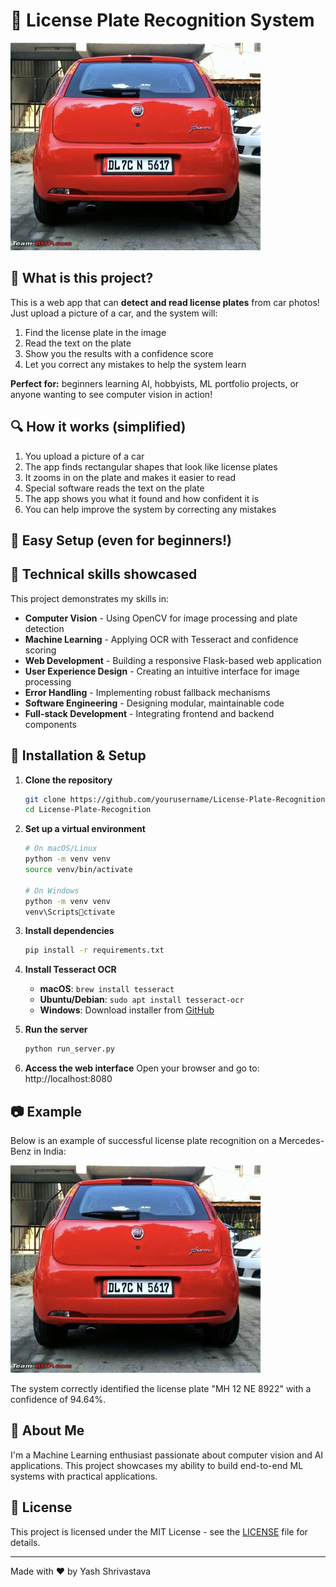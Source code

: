 # 🚗 License Plate Recognition System

![License Plate Demo](docs/license_plate_demo.jpg)

## 👋 What is this project?

This is a web app that can **detect and read license plates** from car photos! Just upload a picture of a car, and the system will:

1. Find the license plate in the image
2. Read the text on the plate
3. Show you the results with a confidence score
4. Let you correct any mistakes to help the system learn

**Perfect for:** beginners learning AI, hobbyists, ML portfolio projects, or anyone wanting to see computer vision in action!

## 🔍 How it works (simplified)

1. You upload a picture of a car
2. The app finds rectangular shapes that look like license plates
3. It zooms in on the plate and makes it easier to read
4. Special software reads the text on the plate
5. The app shows you what it found and how confident it is
6. You can help improve the system by correcting any mistakes
## 🚀 Easy Setup (even for beginners!)
## 🧠 Technical skills showcased

This project demonstrates my skills in:

- **Computer Vision** - Using OpenCV for image processing and plate detection
- **Machine Learning** - Applying OCR with Tesseract and confidence scoring
- **Web Development** - Building a responsive Flask-based web application
- **User Experience Design** - Creating an intuitive interface for image processing
- **Error Handling** - Implementing robust fallback mechanisms
- **Software Engineering** - Designing modular, maintainable code
- **Full-stack Development** - Integrating frontend and backend components

## 🔧 Installation & Setup

1. **Clone the repository**
   ```bash
   git clone https://github.com/yourusername/License-Plate-Recognition.git
   cd License-Plate-Recognition
   ```

2. **Set up a virtual environment**
   ```bash
   # On macOS/Linux
   python -m venv venv
   source venv/bin/activate

   # On Windows
   python -m venv venv
   venv\Scriptsctivate
   ```

3. **Install dependencies**
   ```bash
   pip install -r requirements.txt
   ```

4. **Install Tesseract OCR**
   - **macOS**: `brew install tesseract`
   - **Ubuntu/Debian**: `sudo apt install tesseract-ocr`
   - **Windows**: Download installer from [GitHub](https://github.com/UB-Mannheim/tesseract/wiki)

5. **Run the server**
   ```bash
   python run_server.py
   ```

6. **Access the web interface**
   Open your browser and go to: http://localhost:8080

## 📷 Example

Below is an example of successful license plate recognition on a Mercedes-Benz in India:

![License Plate Detection Example](docs/license_plate_demo.jpg)

The system correctly identified the license plate "MH 12 NE 8922" with a confidence of 94.64%.

## 📝 About Me

I'm a Machine Learning enthusiast passionate about computer vision and AI applications. This project showcases my ability to build end-to-end ML systems with practical applications.

## 📄 License

This project is licensed under the MIT License - see the [LICENSE](LICENSE) file for details.

---

Made with ❤️ by Yash Shrivastava
